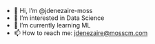 - 👋 Hi, I’m @jdenezaire-moss
- 👀 I’m interested in Data Science
- 🌱 I’m currently learning ML
- 📫 How to reach me: jdenezaire@mosscm.com

<!---
jdenezaire-moss/jdenezaire-moss is a ✨ special ✨ repository because its `README.md` (this file) appears on your GitHub profile.
You can click the Preview link to take a look at your changes.
--->
